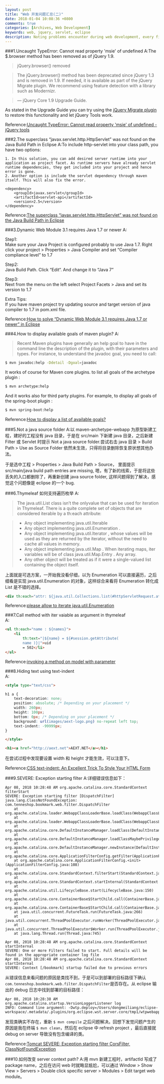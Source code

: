 ```yaml
---
layout: post
title: "Web 开发问题汇总(二)"
date: 2018-01-04 10:08:36 +0800
comments: true
categories: [Archives, Web Development]
keywords: web, jquery, servlet, eclipse
description: Noting problems encounter during web development, every fifteen problem produce a blog, this is the second.
---
```


###1.Uncaught TypeError: Cannot read property 'msie' of undefined
A:The $.browser method has been removed as of jQuery 1.9.


> jQuery.browser() removed

> The jQuery.browser() method has been deprecated since jQuery 1.3 and is removed in 1.9. If needed, it is available as part of the jQuery Migrate plugin. We recommend using feature detection with a library such as Modernizr.

> — jQuery Core 1.9 Upgrade Guide.


As stated in the Upgrade Guide you can try using the [jQuery Migrate plugin](https://github.com/jquery/jquery-migrate/) to restore this functionality and let jQuery Tools work.

Reference:[Uncaught TypeError: Cannot read property 'msie' of undefined - jQuery tools](http://stackoverflow.com/questions/14923301/uncaught-typeerror-cannot-read-property-msie-of-undefined-jquery-tools)  

###2.The superclass “javax.servlet.http.HttpServlet” was not found on the Java Build Path in Eclipse
A:To include http-servlet into your class path, you have two options:  

	1. In this solution, you can add desired server runtime into your application as project facet. As runtime servers have already servlet runtime dependencies, they get included into your project and hence error is gone.
	2. Another option is include the servlet dependency through maven itself. This will also fix the error.
	
```
<dependency>
    <groupId>javax.servlet</groupId>
    <artifactId>servlet-api</artifactId>
    <version>2.5</version>
</dependency>
```

Reference:[The superclass “javax.servlet.http.HttpServlet” was not found on the Java Build Path in Eclipse](https://howtodoinjava.com/tools/eclipse/solved-the-superclass-javax-servlet-http-httpservlet-was-not-found-on-the-java-build-path-in-eclipse/)  

###3.Dynamic Web Module 3.1 requires Java 1.7 or newer
A:

Step1:  
Make sure your Java Project is configured probably to use Java 1.7.
Right click your project > Properties > Java Compiler and set “Compiler compliance level” to 1.7

Step2:  
Java Build Path. Click “Edit“. And change it to “Java 7”

Step3:  
Next from the menu on the left select Project Facets > Java and set its version to 1.7

Extra Tips:  
If you have maven project try updating source and target version of java compiler to 1.7 in pom.xml file.

Reference:[How to solve “Dynamic Web Module 3.1 requires Java 1.7 or newer” in Eclipse](https://crunchify.com/how-to-solve-dynamic-web-module-3-1-requires-java-1-7-or-newer-in-eclipse/)  

###4.How to display available goals of maven plugin?
A:

> Recent Maven plugins have generally an help goal to have in the command line the description of the plugin, with their parameters and types. For instance, to understand the javadoc goal, you need to call:

```bash
$ mvn javadoc:help -Ddetail -Dgoal=javadoc
```

It works of course for Maven core plugins. to list all goals of the archetype plugin :  

```bash
$ mvn archetype:help
```

And it works also for third party plugins. For example, to display all goals of the spring-boot plugin :  

```bash
$ mvn spring-boot:help
```

Reference:[How to display a list of available goals?](https://stackoverflow.com/questions/1674524/how-to-display-a-list-of-available-goals)  

###5.Not a java source folder
A:以 maven-archetype-webapp 为原型新建工程，建好的工程没有 java 目录，于是在 src/main 下新建 java 目录，之后新建 Filter 或 Servlet 时提示 Not a java source folder.尝试右击 java 目录 > Build Path > Use as Source Folder 依然未生效，只得将目录删除恢复原状想其他办法。  

于是选中工程 > Properties > Java Build Path > Source， 里面提示 src/main/java build path entries are missing, 嗯，有了新的线索，于是将这些丢失的入口都删除了，再重新创建 java source folder, 这样问题得到了解决，感觉这个问题像是 eclipse 的一个 bug.
<!--more-->
###6.Thymeleaf 如何支持遍历枚举
A: 

> The java.util.List class isn’t the onlyvalue that can be used for iteration in Thymeleaf. There is a quite complete set of objects that are considered iterable by a th:each attribute:  

> * Any object implementing java.util.Iterable
> * Any object implementing java.util.Enumeration .
> * Any object implementing java.util.Iterator , whose values will be used as they are returned by the iterator, without the need to cache all values in memory.
> * Any object implementing java.util.Map . When iterating maps, iter variables will be of class java.util.Map.Entry . Any array.
> * Any other object will be treated as if it were a single-valued list containing the object itself.

上面就是可选方案，一开始我没看仔细，以为 Enumeration 可以直接遍历，之后细看是实现 java.util.Enumeration 的对象，这样综合来看将 Enumeration 转化成 List 是不错的选择。  

```html
<div th:each="attr: ${java.util.Collections.list(#httpServletRequest.attributeNames)}">
```

Reference:[please allow to iterate java.util.Enumeration](https://github.com/thymeleaf/thymeleaf/issues/321)  

###7.Call method with iter vaiable as argument in thymeleaf  
A:

```html
<ul th:each="name : ${names}">
	<li
		th:text="|${name} = ${#session.getAttribute(
		name )}|">uid
		= 502</li>
</ul>
```

Reference:[invoking a method on model with parameter](http://forum.thymeleaf.org/invoking-a-method-on-model-with-parameter-td4026846.html)  

###8.Hiding text using text-indent  
A:

```html
<style type="text/css">

h1 a {
    text-decoration: none;
    position: absolute; /* Depending on your placement */
    width: 260px;
    height: 100px;
    bottom: 0px; /* Depending on your placement */
    background: url(images/aext-logo.png) no-repeat left top;
    text-indent: -99999px;
}

</style>

<h1><a href="http://aext.net">AEXT.NET</a></h1>
```

在尝试过程中发现要设置 width 和 height 才能生效，可以注意下。  

Reference:[CSS text-indent: An Excellent Trick To Style Your HTML Form](http://bloggingexperiment.com/css-text-indent-style-your-html-form)  

###9.SEVERE: Exception starting filter
A:详细错误信息如下：  

```
Apr 08, 2018 10:28:48 AM org.apache.catalina.core.StandardContext filterStart
SEVERE: Exception starting filter [DispatchFilter]
java.lang.ClassNotFoundException: com.tenneshop.bookmark.web.filter.DispatchFilter
	at org.apache.catalina.loader.WebappClassLoaderBase.loadClass(WebappClassLoaderBase.java:1291)
	at org.apache.catalina.loader.WebappClassLoaderBase.loadClass(WebappClassLoaderBase.java:1119)
	at org.apache.catalina.core.DefaultInstanceManager.loadClass(DefaultInstanceManager.java:544)
	at org.apache.catalina.core.DefaultInstanceManager.loadClassMaybePrivileged(DefaultInstanceManager.java:525)
	at org.apache.catalina.core.DefaultInstanceManager.newInstance(DefaultInstanceManager.java:150)
	at org.apache.catalina.core.ApplicationFilterConfig.getFilter(ApplicationFilterConfig.java:264)
	at org.apache.catalina.core.ApplicationFilterConfig.<init>(ApplicationFilterConfig.java:108)
	at org.apache.catalina.core.StandardContext.filterStart(StandardContext.java:4590)
	at org.apache.catalina.core.StandardContext.startInternal(StandardContext.java:5233)
	at org.apache.catalina.util.LifecycleBase.start(LifecycleBase.java:150)
	at org.apache.catalina.core.ContainerBase$StartChild.call(ContainerBase.java:1419)
	at org.apache.catalina.core.ContainerBase$StartChild.call(ContainerBase.java:1409)
	at java.util.concurrent.FutureTask.run(FutureTask.java:266)
	at java.util.concurrent.ThreadPoolExecutor.runWorker(ThreadPoolExecutor.java:1142)
	at java.util.concurrent.ThreadPoolExecutor$Worker.run(ThreadPoolExecutor.java:617)
	at java.lang.Thread.run(Thread.java:745)

Apr 08, 2018 10:28:48 AM org.apache.catalina.core.StandardContext startInternal
SEVERE: One or more Filters failed to start. Full details will be found in the appropriate container log file
Apr 08, 2018 10:28:48 AM org.apache.catalina.core.StandardContext startInternal
SEVERE: Context [/bookmark] startup failed due to previous errors
```

从错误信息来看问题的原因是类找不到，于是可以到部署的目标路径下确认 `com.tenneshop.bookmark.web.filter.DispatchFilter`是否存在。从 eclipse 输出的 debug 日志中找到部署的目标路径：  

```
Apr 08, 2018 10:28:38 AM org.apache.catalina.startup.VersionLoggerListener log
INFO: Command line argument: -Dwtp.deploy=/Users/dongmeiliang/eclipse-workspace/.metadata/.plugins/org.eclipse.wst.server.core/tmp1/wtpwebapps
```

发现类确实不存在，重新 `$ mvn compile` 之后问题解决。回想下发觉问题产生的原因是我在终端 `$ mvn clean`，然后在 eclipse 中 refresh  project ，最后直接就 debug on server 导致没有包含编译的类。  

Reference:[Tomcat SEVERE: Exception starting filter CorsFilter, ClassNotFoundException](https://stackoverflow.com/questions/32692321/tomcat-severe-exception-starting-filter-corsfilter-classnotfoundexception)  

###10.如何改变 server context path?
A:用 mvn 新建工程时，artifactId 写成了 package name，之后在访问 web 时就略显尴尬，可以通过 Window > Show View > Servers > Double click specific server > Modules > Edit target web module。 


